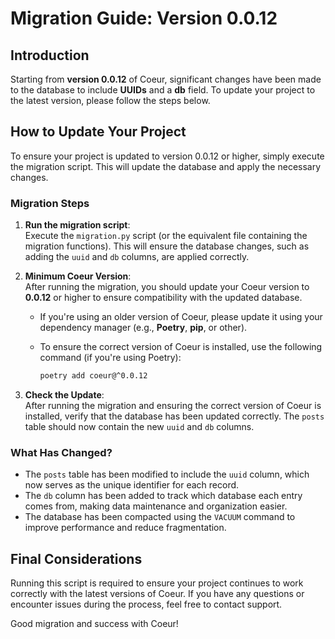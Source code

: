 # Migration Guide: Version 0.0.12

## Introduction

Starting from **version 0.0.12** of Coeur, significant changes have been made to the database to include **UUIDs** and a **db** field. To update your project to the latest version, please follow the steps below.

## How to Update Your Project

To ensure your project is updated to version 0.0.12 or higher, simply execute the migration script. This will update the database and apply the necessary changes.

### Migration Steps

1. **Run the migration script**:  
   Execute the `migration.py` script (or the equivalent file containing the migration functions). This will ensure the database changes, such as adding the `uuid` and `db` columns, are applied correctly.

2. **Minimum Coeur Version**:  
   After running the migration, you should update your Coeur version to **0.0.12** or higher to ensure compatibility with the updated database.

   - If you're using an older version of Coeur, please update it using your dependency manager (e.g., **Poetry**, **pip**, or other).
   - To ensure the correct version of Coeur is installed, use the following command (if you're using Poetry):

     ```bash
     poetry add coeur@^0.0.12
     ```

3. **Check the Update**:  
   After running the migration and ensuring the correct version of Coeur is installed, verify that the database has been updated correctly. The `posts` table should now contain the new `uuid` and `db` columns.

### What Has Changed?

- The `posts` table has been modified to include the `uuid` column, which now serves as the unique identifier for each record.
- The `db` column has been added to track which database each entry comes from, making data maintenance and organization easier.
- The database has been compacted using the `VACUUM` command to improve performance and reduce fragmentation.

## Final Considerations

Running this script is required to ensure your project continues to work correctly with the latest versions of Coeur. If you have any questions or encounter issues during the process, feel free to contact support.

Good migration and success with Coeur!
